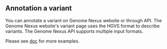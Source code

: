 ## Annotation a variant
You can annotate a variant on Genome Nexus website or through API.
The Genome Nexus website's variant page uses the HGVS format to describe variants. The Genome Nexus API supports multiple input formats.

Please see [doc](https://github.com/genome-nexus/genome-nexus?tab=readme-ov-file#examples) for more examples.
